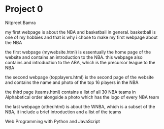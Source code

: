# Project 0
Nitpreet Bamra

my first webpage is about the NBA and basketball in general. basketball is one of my hobbies and that is why i chose to make my first webpage about the NBA

the first webpage (mywebsite.html) is essentually the home page of the website and contains an introduction to the NBA. this webpage also contains and introduction to the ABA, which is the precursor league to the NBA

the second webpage (topplayers.html) is the second page of the website and contains the name and photo of the top 16 players in the NBA

the third page (teams.html) contains a list of all 30 NBA teams in Alphabetical order alongside a photo which has the logo of every NBA team

the last webpage (other.html) is about the WNBA, which is a subset of the NBA, it include a brief introduction and a list of the teams

Web Programming with Python and JavaScript
